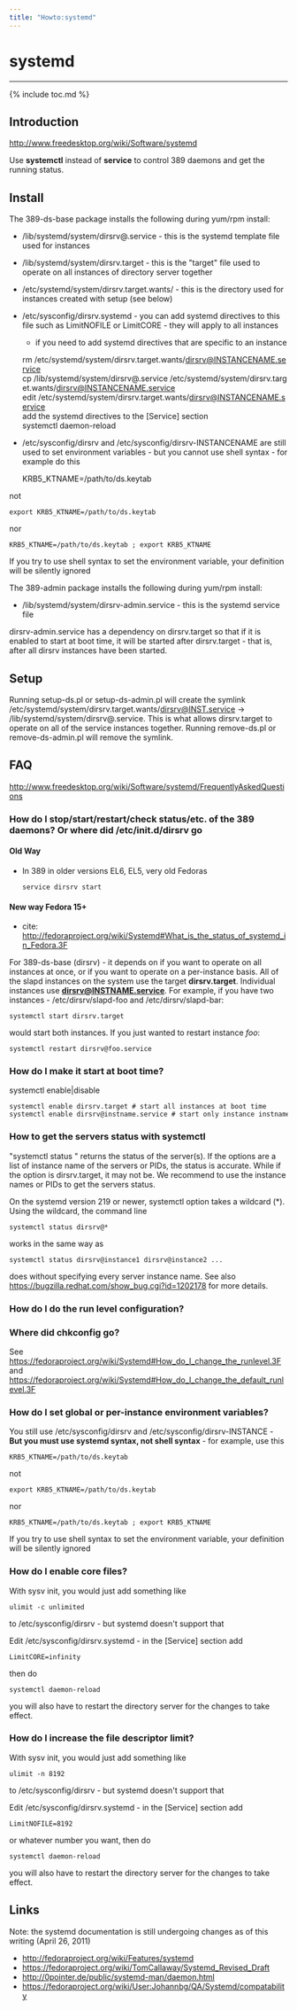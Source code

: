 ```yaml
---
title: "Howto:systemd"
---
```


# systemd
---------

{% include toc.md %}

Introduction
------------

<http://www.freedesktop.org/wiki/Software/systemd>

Use **systemctl** instead of **service** to control 389 daemons and get the running status.

Install
-------

The 389-ds-base package installs the following during yum/rpm install:

-   /lib/systemd/system/dirsrv@.service - this is the systemd template file used for instances
-   /lib/systemd/system/dirsrv.target - this is the "target" file used to operate on all instances of directory server together
-   /etc/systemd/system/dirsrv.target.wants/ - this is the directory used for instances created with setup (see below)
-   /etc/sysconfig/dirsrv.systemd - you can add systemd directives to this file such as LimitNOFILE or LimitCORE - they will apply to all instances
    -   if you need to add systemd directives that are specific to an instance

    rm /etc/systemd/system/dirsrv.target.wants/dirsrv@INSTANCENAME.service    
    cp /lib/systemd/system/dirsrv@.service /etc/systemd/system/dirsrv.target.wants/dirsrv@INSTANCENAME.service    
    edit /etc/systemd/system/dirsrv.target.wants/dirsrv@INSTANCENAME.service    
    add the systemd directives to the [Service] section    
    systemctl daemon-reload    

-   /etc/sysconfig/dirsrv and /etc/sysconfig/dirsrv-INSTANCENAME are still used to set environment variables - but you cannot use shell syntax - for example do this

    KRB5_KTNAME=/path/to/ds.keytab    

not

    export KRB5_KTNAME=/path/to/ds.keytab    

nor

    KRB5_KTNAME=/path/to/ds.keytab ; export KRB5_KTNAME    

If you try to use shell syntax to set the environment variable, your definition will be silently ignored

The 389-admin package installs the following during yum/rpm install:

-   /lib/systemd/system/dirsrv-admin.service - this is the systemd service file

dirsrv-admin.service has a dependency on dirsrv.target so that if it is enabled to start at boot time, it will be started after dirsrv.target - that is, after all dirsrv instances have been started.

Setup
-----

Running setup-ds.pl or setup-ds-admin.pl will create the symlink /etc/systemd/system/dirsrv.target.wants/dirsrv@INST.service -\> /lib/systemd/system/dirsrv@.service. This is what allows dirsrv.target to operate on all of the service instances together. Running remove-ds.pl or remove-ds-admin.pl will remove the symlink.

FAQ
---

<http://www.freedesktop.org/wiki/Software/systemd/FrequentlyAskedQuestions>

### How do I stop/start/restart/check status/etc. of the 389 daemons? Or where did /etc/init.d/dirsrv go

#### Old Way

-   In 389 in older versions EL6, EL5, very old Fedoras

        service dirsrv start

#### New way Fedora 15+

-   cite: <http://fedoraproject.org/wiki/Systemd#What_is_the_status_of_systemd_in_Fedora.3F>

For 389-ds-base (dirsrv) - it depends on if you want to operate on all instances at once, or if you want to operate on a per-instance basis. All of the slapd instances on the system use the target **dirsrv.target**. Individual instances use **dirsrv@INSTNAME.service**. For example, if you have two instances - /etc/dirsrv/slapd-foo and /etc/dirsrv/slapd-bar:

    systemctl start dirsrv.target    

would start both instances. If you just wanted to restart instance *foo*:

    systemctl restart dirsrv@foo.service    

### How do I make it start at boot time?

systemctl enable|disable

    systemctl enable dirsrv.target # start all instances at boot time    
    systemctl enable dirsrv@instname.service # start only instance instname at boot time    

### How to get the servers status with systemctl

"systemctl status <options>" returns the status of the server(s).  If the options are a list of instance name of the servers or PIDs, the status is accurate.  While if the option is dirsrv.target, it may not be.  We recommend to use the instance names or PIDs to get the servers status.

On the systemd version 219 or newer, systemctl option takes a wildcard (*).  Using the wildcard, the command line 

    systemctl status dirsrv@*

works in the same way as 

    systemctl status dirsrv@instance1 dirsrv@instance2 ...

does without specifying every server instance name.  See also https://bugzilla.redhat.com/show_bug.cgi?id=1202178 for more details.

### How do I do the run level configuration?

### Where did chkconfig go?

See <https://fedoraproject.org/wiki/Systemd#How_do_I_change_the_runlevel.3F> and <https://fedoraproject.org/wiki/Systemd#How_do_I_change_the_default_runlevel.3F>

### How do I set global or per-instance environment variables?

You still use /etc/sysconfig/dirsrv and /etc/sysconfig/dirsrv-INSTANCE - **But you must use systemd syntax, not shell syntax** - for example, use this

    KRB5_KTNAME=/path/to/ds.keytab    

not

    export KRB5_KTNAME=/path/to/ds.keytab    

nor

    KRB5_KTNAME=/path/to/ds.keytab ; export KRB5_KTNAME    

If you try to use shell syntax to set the environment variable, your definition will be silently ignored

### <a name="enablecore"></a>How do I enable core files?

With sysv init, you would just add something like

    ulimit -c unlimited    

to /etc/sysconfig/dirsrv - but systemd doesn't support that

Edit /etc/sysconfig/dirsrv.systemd - in the [Service] section add

    LimitCORE=infinity    

then do

    systemctl daemon-reload    

you will also have to restart the directory server for the changes to take effect.

### <a name="increase-fd"></a>How do I increase the file descriptor limit?

With sysv init, you would just add something like

    ulimit -n 8192    

to /etc/sysconfig/dirsrv - but systemd doesn't support that

Edit /etc/sysconfig/dirsrv.systemd - in the [Service] section add

    LimitNOFILE=8192    

or whatever number you want, then do

    systemctl daemon-reload    

you will also have to restart the directory server for the changes to take effect.

Links
-----

Note: the systemd documentation is still undergoing changes as of this writing (April 26, 2011)

-   <http://fedoraproject.org/wiki/Features/systemd>
-   <https://fedoraproject.org/wiki/TomCallaway/Systemd_Revised_Draft>
-   <http://0pointer.de/public/systemd-man/daemon.html>
-   <https://fedoraproject.org/wiki/User:Johannbg/QA/Systemd/compatability>

